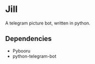 # Jill
A telegram picture bot, written in python.



## Dependencies
- Pybooru
- python-telegram-bot



